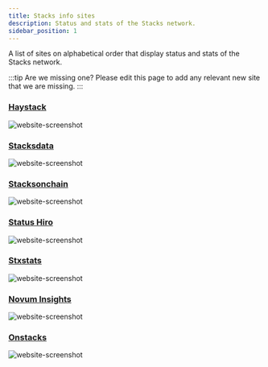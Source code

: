 ```yaml
---
title: Stacks info sites
description: Status and stats of the Stacks network.
sidebar_position: 1
---
```


A list of sites on alphabetical order that display status and stats of the Stacks network.

:::tip Are we missing one?
Please edit this page to add any relevant new site that we are missing.
:::

### [Haystack](https://haystack.tools/mempool)

![website-screenshot](/img/sh_haystacks.png)

### [Stacksdata](https://stacksdata.info/)

![website-screenshot](/img/sh_stacksdata.png)

### [Stacksonchain](https://stacksonchain.com)

![website-screenshot](/img/sh_stacksonchain.png)

### [Status Hiro](https://status.hiro.so/)

![website-screenshot](/img/sh_statushiro.png)

### [Stxstats](https://www.stxstats.co/)

![website-screenshot](/img/sh_stxstats.png)

### [Novum Insights](https://stacks.novuminsights.com/health)

![website-screenshot](/img/sh_novuminsights.png)

### [Onstacks](https://app.onstacks.com/)

![website-screenshot](/img/sh_onstacks.png)
